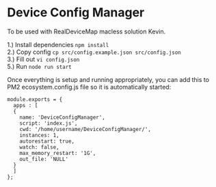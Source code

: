 # Device Config Manager  

To be used with RealDeviceMap macless solution Kevin.  

1.) Install dependencies `npm install`  
2.) Copy config `cp src/config.example.json src/config.json`  
3.) Fill out `vi config.json`  
5.) Run `node run start`  

Once everything is setup and running appropriately, you can add this to PM2 ecosystem.config.js file so it is automatically started:  
```
module.exports = {
  apps : [
  {
    name: 'DeviceConfigManager',
    script: 'index.js',
    cwd: '/home/username/DeviceConfigManager/',
    instances: 1,
    autorestart: true,
    watch: false,
    max_memory_restart: '1G',
    out_file: 'NULL'
  }
  ]
};
```
